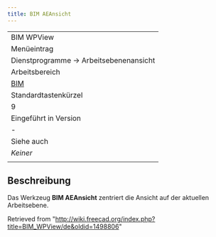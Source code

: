```yaml
---
title: BIM AEAnsicht
---
```

|  |
| --- |
| BIM WPView |
| Menüeintrag |
| Dienstprogramme → Arbeitsebenenansicht |
| Arbeitsbereich |
| [BIM](/BIM_Workbench/de "BIM Workbench/de") |
| Standardtastenkürzel |
| 9 |
| Eingeführt in Version |
| - |
| Siehe auch |
| *Keiner* |
|  |

## Beschreibung

Das Werkzeug **BIM AEAnsicht** zentriert die Ansicht auf der aktuellen Arbeitsebene.

Retrieved from "<http://wiki.freecad.org/index.php?title=BIM_WPView/de&oldid=1498806>"